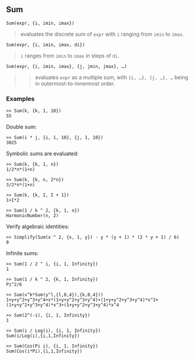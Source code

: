 ## Sum

```
Sum(expr, {i, imin, imax})
```

> evaluates the discrete sum of `expr` with `i` ranging from `imin` to `imax`.

```
Sum(expr, {i, imin, imax, di})
```

> `i` ranges from `imin` to `imax` in steps of `di`.

```
Sum(expr, {i, imin, imax}, {j, jmin, jmax}, …)
```
>> evaluates `expr` as a multiple sum, with `{i, …}, {j, …}, …` being in outermost-to-innermost order.
		
### Examples
```
>> Sum(k, {k, 1, 10})    
55    
```

Double sum:   
``` 
>> Sum(i * j, {i, 1, 10}, {j, 1, 10})    
3025    
```

Symbolic sums are evaluated: 
```  
>> Sum(k, {k, 1, n})    
1/2*n*(1+n)

>> Sum(k, {k, n, 2*n})  
3/2*n*(1+n)

>> Sum(k, {k, I, I + 1})    
1+I*2   

>> Sum(1 / k ^ 2, {k, 1, n})    
HarmonicNumber(n, 2)    
```

Verify algebraic identities:    
```
>> Simplify(Sum(x ^ 2, {x, 1, y}) - y * (y + 1) * (2 * y + 1) / 6)   
0     
```
 
Infinite sums:    
```
>> Sum(1 / 2 ^ i, {i, 1, Infinity})    
1    
  
>> Sum(1 / k ^ 2, {k, 1, Infinity})    
Pi^2/6   

>> Sum(x^k*Sum(y^l,{l,0,4}),{k,0,4}))    
1+y+y^2+y^3+y^4+x*(1+y+y^2+y^3+y^4)+(1+y+y^2+y^3+y^4)*x^2+(1+y+y^2+y^3+y^4)*x^3+(1+y+y^2+y^3+y^4)*x^4  

>> Sum(2^(-i), {i, 1, Infinity})    
1    
 
>> Sum(i / Log(i), {i, 1, Infinity})    
Sum(i/Log(i),{i,1,Infinity})    

>> Sum(Cos(Pi i), {i, 1, Infinity})    
Sum(Cos(i*Pi),{i,1,Infinity})  
```